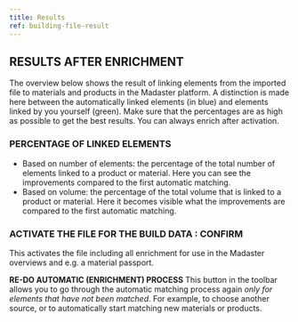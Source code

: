 ```yaml
---
title: Results
ref: building-file-result
---
```


## RESULTS AFTER ENRICHMENT
The overview below shows the result of linking elements from the imported file to materials and products in the Madaster platform. A distinction is made here between the automatically linked elements (in blue) and elements linked by you yourself (green). Make sure that the percentages are as high as possible to get the best results. You can always enrich after activation.


### PERCENTAGE OF LINKED ELEMENTS
- Based on number of elements: the percentage of the total number of elements linked to a product or material. Here you can see the improvements compared to the first automatic matching.
- Based on volume: the percentage of the total volume that is linked to a product or material. Here it becomes visible what the improvements are compared to the first automatic matching.


### ACTIVATE THE FILE FOR THE BUILD DATA : CONFIRM
This activates the file including all enrichment for use in the Madaster overviews and e.g. a material passport.

**RE-DO AUTOMATIC (ENRICHMENT) PROCESS**  This button in the toolbar allows you to go through the automatic matching process again _only for elements that have not been matched_. For example, to choose another source, or to automatically start matching new materials or products.

